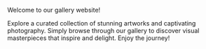 Welcome to our gallery website!

Explore a curated collection of stunning artworks and captivating photography. Simply browse through our gallery to discover visual masterpieces that inspire and delight. Enjoy the journey! 
